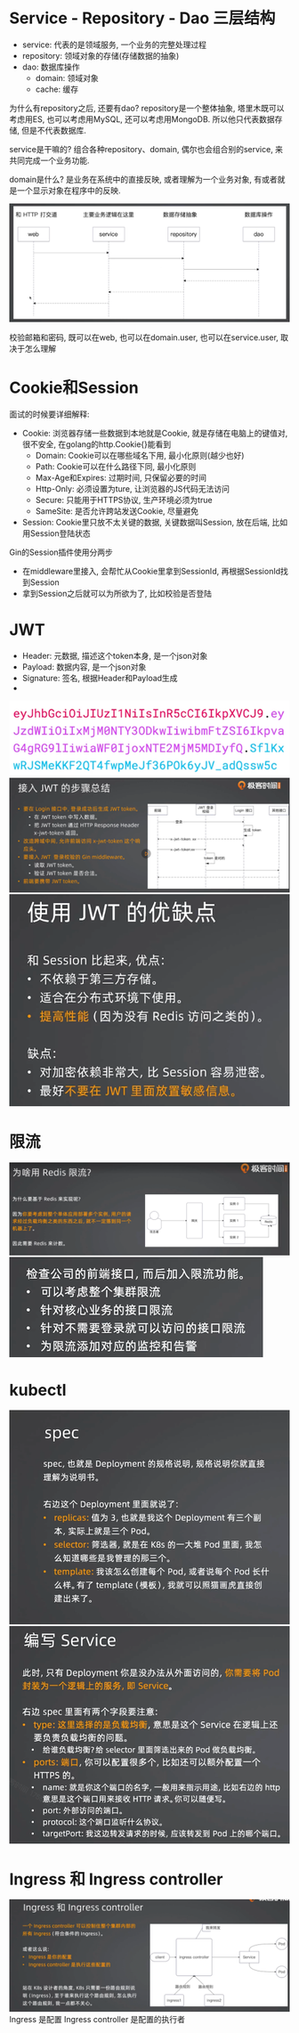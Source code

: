 # Service - Repository - Dao 三层结构

- service: 代表的是领域服务, 一个业务的完整处理过程
- repository: 领域对象的存储(存储数据的抽象)
- dao: 数据库操作
    - domain: 领域对象
    - cache: 缓存

为什么有repository之后, 还要有dao?
repository是一个整体抽象, 塔里木既可以考虑用ES, 也可以考虑用MySQL, 还可以考虑用MongoDB. 所以他只代表数据存储, 但是不代表数据库.

service是干嘛的?
组合各种repository、domain, 偶尔也会组合别的service, 来共同完成一个业务功能.

domain是什么?
是业务在系统中的直接反映, 或者理解为一个业务对象, 有或者就是一个显示对象在程序中的反映.

![img.png](调用流程.png)

校验邮箱和密码, 既可以在web, 也可以在domain.user, 也可以在service.user, 取决于怎么理解


# Cookie和Session

面试的时候要详细解释: 
- Cookie: 浏览器存储一些数据到本地就是Cookie, 就是存储在电脑上的键值对, 很不安全, 在golang的http.Cookie{}能看到
  - Domain: Cookie可以在哪些域名下用, 最小化原则(越少也好)
  - Path: Cookie可以在什么路径下同, 最小化原则
  - Max-Age和Expires: 过期时间, 只保留必要的时间
  - Http-Only: 必须设置为ture, 让浏览器的JS代码无法访问
  - Secure: 只能用于HTTPS协议, 生产环境必须为true
  - SameSite: 是否允许跨站发送Cookie, 尽量避免 
- Session: Cookie里只放不太关键的数据, 关键数据叫Session, 放在后端, 比如用Session登陆状态


Gin的Session插件使用分两步
- 在middleware里接入, 会帮忙从Cookie里拿到SessionId, 再根据SessionId找到Session
- 拿到Session之后就可以为所欲为了, 比如校验是否登陆

# JWT

- Header: 元数据, 描述这个token本身, 是一个json对象
- Payload: 数据内容, 是一个json对象
- Signature: 签名, 根据Header和Payload生成
- 
![img.png](img.png)
![img_1.png](img_1.png)
![img_2.png](img_2.png)

# 限流

![img_3.png](img_3.png)
![img_4.png](img_4.png)

# kubectl
![img_5.png](img_5.png)
![img_8.png](img_8.png)


# Ingress 和 Ingress controller
![img_9.png](img_9.png)
Ingress 是配置
Ingress controller 是配置的执行者

